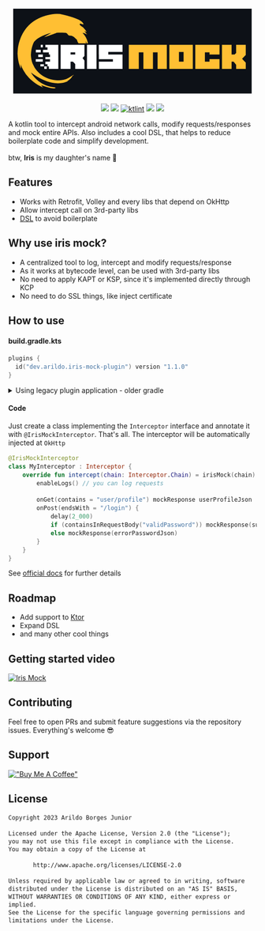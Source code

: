 <p align="center">
  <img src="assets/iris-mock-header.png" /> 
  <br><br>
  <img src="https://img.shields.io/github/actions/workflow/status/arildojr7/iris-mock/pull_request.yml?color=00b330" />
  <img src="https://shields.io/badge/mavenCentral-v1.1.0-blue" />
  <a href="https://pinterest.github.io/ktlint/"><img src="https://img.shields.io/badge/code%20style-%E2%9D%A4-FF4081.svg" alt="ktlint"></a>
  <img src="https://img.shields.io/endpoint?color=00b330&url=https%3A%2F%2Fhits.dwyl.com%2Farildojr7%2Firis-mock.json" />
  <img src="https://img.shields.io/github/license/arildojr7/iris-mock?color=0979ba" />
</p>

A kotlin tool to intercept android network calls, modify requests/responses and mock entire APIs. Also includes a cool DSL, that helps to reduce boilerplate code and simplify development.
<br><br>
btw, <b>Iris</b> is my daughter's name 🥰

## Features
- Works with Retrofit, Volley and every libs that depend on OkHttp
- Allow intercept call on 3rd-party libs
- [DSL](https://kotlinlang.org/docs/type-safe-builders.html) to avoid boilerplate

## Why use iris mock?
- A centralized tool to log, intercept and modify requests/response
- As it works at bytecode level, can be used with 3rd-party libs
- No need to apply KAPT or KSP, since it's implemented directly through KCP
- No need to do SSL things, like inject certificate

## How to use

#### build.gradle.kts

```kotlin
plugins {
  id("dev.arildo.iris-mock-plugin") version "1.1.0"
}
```

<details>
  <summary>Using legacy plugin application - older gradle</summary>
  
  ```kotlin
  buildscript {
      repositories {
          maven {
              url = uri("https://plugins.gradle.org/m2/")
          }
      }
      dependencies {
          classpath("dev.arildo:iris-mock-plugin:1.1.0-alpha04")
      }
}

apply(plugin = "dev.arildo.iris-mock-plugin")
  ```
</details>


#### Code
Just create a class implementing the `Interceptor` interface and annotate it with `@IrisMockInterceptor`. That's all. The interceptor will be automatically injected at `OkHttp`

```kotlin
@IrisMockInterceptor
class MyInterceptor : Interceptor {
    override fun intercept(chain: Interceptor.Chain) = irisMock(chain) {
        enableLogs() // you can log requests

        onGet(contains = "user/profile") mockResponse userProfileJson
        onPost(endsWith = "/login") {
            delay(2_000)
            if (containsInRequestBody("validPassword")) mockResponse(successLoginJson)
            else mockResponse(errorPasswordJson)
        }
    }
}
```

See [official docs](https://irismock.arildo.dev/getting-started/configure-gradle/) for further details

## Roadmap
- Add support to [Ktor](https://github.com/ktorio/ktor)
- Expand DSL
- and many other cool things

## Getting started video
[![Iris Mock](https://github.com/arildojr7/iris-mock/assets/32650006/a8526d9a-923f-49b1-b58f-fe0dbd15d051)](https://www.youtube.com/watch?v=fe3bJ55tIck)

## Contributing
Feel free to open PRs and submit feature suggestions via the repository issues. Everything's welcome 😎

## Support
[!["Buy Me A Coffee"](https://www.buymeacoffee.com/assets/img/custom_images/orange_img.png)](https://bmc.link/arildojr7)

## License
```
Copyright 2023 Arildo Borges Junior

Licensed under the Apache License, Version 2.0 (the "License");
you may not use this file except in compliance with the License.
You may obtain a copy of the License at

       http://www.apache.org/licenses/LICENSE-2.0

Unless required by applicable law or agreed to in writing, software
distributed under the License is distributed on an "AS IS" BASIS,
WITHOUT WARRANTIES OR CONDITIONS OF ANY KIND, either express or implied.
See the License for the specific language governing permissions and
limitations under the License.
```
